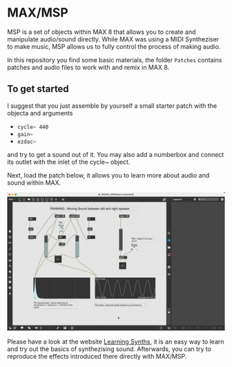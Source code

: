 # MAX/MSP

MSP is a set of objects within MAX 8 that allows you to create and manipulate audio/sound directly. While MAX was using a MIDI Syntheziser to make music, MSP allows us
to fully control the process of making audio.

In this repository you find some basic materials, the folder `Patches` contains patches and audio files to work with and remix in MAX 8.

## To get started

I suggest that you just assemble by yourself a small starter patch with the objecta and arguments

- `cycle~ 440`
- `gain~`
- `ezdac~`

and try to get a sound out of it. You may also add a numberbox and connect its outlet with the inlet of the cycle~ object.

Next, load the patch below, it allows you to learn more about  audio and sound within MAX.

![240205_MSPBasics1.maxpat](2024-02-05_16-29-46.png)

Please have a look at the website [Learning Synths](https://learningsynths.ableton.com/en/get-started), it is an easy way to learn and try out the basics of
synthezising sound. Afterwards, you can try to reproduce the effects introduced there directly with MAX/MSP.
